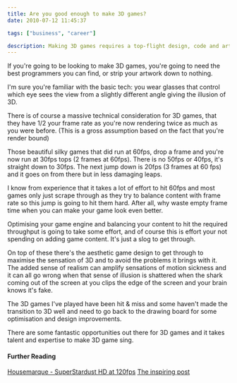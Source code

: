 ```yaml
---
title: Are you good enough to make 3D games?
date: 2010-07-12 11:45:37

tags: ["business", "career"]

description: Making 3D games requires a top-flight design, code and art team. Do you have what it takes?
---
```


If you're going to be looking to make 3D games, you're going to need the
best programmers you can find, or strip your artwork down to nothing.

I'm sure you're familiar with the basic
tech: you wear glasses that control which eye sees the view from a slightly different angle giving the illusion of 3D.

There is of course a massive technical consideration for 3D games, that
they have 1/2 your frame rate as you're now rendering twice as much as
you were before. (This is a gross assumption based on the fact that
you're render bound)

Those beautiful silky games that did run at 60fps, drop a frame and
you're now run at 30fps tops (2 frames at 60fps). There is no 50fps or
40fps, it's straight down to 30fps. The next jump down is 20fps (3
frames at 60 fps) and it goes on from there but in less damaging leaps.

I know from experience that it takes a lot of effort to hit 60fps and
most games only just scrape through as they try to balance content with
frame rate so this jump is going to hit them hard. After all, why waste
empty frame time when you can make your game look even better.

Optimising your game engine and balancing your content to hit the
required throughput is going to take some effort, and of course this is
effort your not spending on adding game content. It's just a slog to get
through.

On top of these there's the aesthetic game design to get through to
maximise the sensation of 3D and to avoid the problems it brings with
it. The added sense of realism can amplify sensations of motion sickness
and it can all go wrong when that sense of illusion is shattered when
the shark coming out of the screen at you clips the edge of the screen
and your brain knows it's fake.

The 3D games I've played have been hit & miss and some haven't made the
transition to 3D well and need to go back to the drawing board for some
optimisation and design improvements.

There are some fantastic opportunities out there for 3D games and it
takes talent and expertise to make 3D game sing.

#### Further Reading

[Housemarque - SuperStardust HD at
120fps](http://blog.eu.playstation.com/2010/06/10/super-stardust-hd-3d-story/)
[The inspiring
post](http://au.playstation.com/home/news/articles/detail/item285381/Talking-games-with-Shuhei-Yoshida/)
